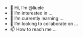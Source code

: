 - 👋 Hi, I’m @liuele
- 👀 I’m interested in ...
- 🌱 I’m currently learning ...
- 💞️ I’m looking to collaborate on ...
- 📫 How to reach me ...

<!---
I'm a happy boy.
--->

